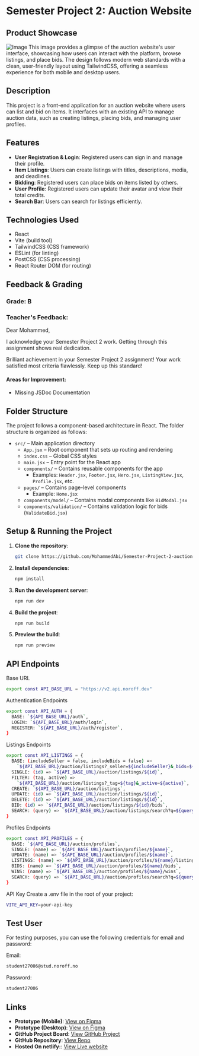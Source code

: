 # Semester Project 2: Auction Website

## Product Showcase

![Image](https://github.com/user-attachments/assets/ac151289-57e3-4644-b4ee-0c998afe3e39)
This image provides a glimpse of the auction website's user interface, showcasing how users can interact with the platform, browse listings, and place bids. The design follows modern web standards with a clean, user-friendly layout using TailwindCSS, offering a seamless experience for both mobile and desktop users.

## Description

This project is a front-end application for an auction website where users can list and bid on items. It interfaces with an existing API to manage auction data, such as creating listings, placing bids, and managing user profiles.

## Features

- **User Registration & Login**: Registered users can sign in and manage their profile.
- **Item Listings**: Users can create listings with titles, descriptions, media, and deadlines.
- **Bidding**: Registered users can place bids on items listed by others.
- **User Profile**: Registered users can update their avatar and view their total credits.
- **Search Bar**: Users can search for listings efficiently.

## Technologies Used

- React
- Vite (build tool)
- TailwindCSS (CSS framework)
- ESLint (for linting)
- PostCSS (CSS processing)
- React Router DOM (for routing)

## Feedback & Grading

### Grade: **B**

### Teacher's Feedback:
Dear Mohammed,

I acknowledge your Semester Project 2 work. Getting through this assignment shows real dedication.

Brilliant achievement in your Semester Project 2 assignment! Your work satisfied most criteria flawlessly. Keep up this standard!

#### Areas for Improvement:
- Missing JSDoc Documentation

## Folder Structure

The project follows a component-based architecture in React. The folder structure is organized as follows:

- `src/` – Main application directory
  - `App.jsx` – Root component that sets up routing and rendering
  - `index.css` – Global CSS styles
  - `main.jsx` – Entry point for the React app
  - `components/` – Contains reusable components for the app
    - Examples: `Header.jsx`, `Footer.jsx`, `Hero.jsx`, `ListingView.jsx`, `Profile.jsx`, etc.
  - `pages/` – Contains page-level components
    - Example: `Home.jsx`
  - `components/model/` – Contains modal components like `BidModal.jsx`
  - `components/validation/` – Contains validation logic for bids (`ValidateBid.jsx`)

## Setup & Running the Project

1. **Clone the repository**:

   ```bash
   git clone https://github.com/MohammedAbi/Semester-Project-2-auction.git
   ```

2. **Install dependencies**:

   ```bash
   npm install
   ```

3. **Run the development server**:

   ```bash
   npm run dev
   ```

4. **Build the project**:

   ```bash
   npm run build
   ```

5. **Preview the build**:
   ```bash
   npm run preview
   ```

## API Endpoints

Base URL

```bash
export const API_BASE_URL = "https://v2.api.noroff.dev"
```

Authentication Endpoints

```bash
export const API_AUTH = {
  BASE: `${API_BASE_URL}/auth`,
  LOGIN: `${API_BASE_URL}/auth/login`,
  REGISTER: `${API_BASE_URL}/auth/register`,
}
```

Listings Endpoints

```bash
export const API_LISTINGS = {
  BASE: (includeSeller = false, includeBids = false) =>
    `${API_BASE_URL}/auction/listings?_seller=${includeSeller}&_bids=${includeBids}`,
  SINGLE: (id) => `${API_BASE_URL}/auction/listings/${id}`,
  FILTER: (tag, active) =>
    `${API_BASE_URL}/auction/listings?_tag=${tag}&_active=${active}`,
  CREATE: `${API_BASE_URL}/auction/listings`,
  UPDATE: (id) => `${API_BASE_URL}/auction/listings/${id}`,
  DELETE: (id) => `${API_BASE_URL}/auction/listings/${id}`,
  BID: (id) => `${API_BASE_URL}/auction/listings/${id}/bids`,
  SEARCH: (query) => `${API_BASE_URL}/auction/listings/search?q=${query}`,
}
```

Profiles Endpoints

```bash
export const API_PROFILES = {
  BASE: `${API_BASE_URL}/auction/profiles`,
  SINGLE: (name) => `${API_BASE_URL}/auction/profiles/${name}`,
  UPDATE: (name) => `${API_BASE_URL}/auction/profiles/${name}`,
  LISTINGS: (name) => `${API_BASE_URL}/auction/profiles/${name}/listings`,
  BIDS: (name) => `${API_BASE_URL}/auction/profiles/${name}/bids`,
  WINS: (name) => `${API_BASE_URL}/auction/profiles/${name}/wins`,
  SEARCH: (query) => `${API_BASE_URL}/auction/profiles/search?q=${query}`,
}
```

API Key
Create a .env file in the root of your project:

```bash
VITE_API_KEY=your-api-key
```

## Test User

For testing purposes, you can use the following credentials for email and password:

Email:

```bash
student27006@stud.noroff.no
```

Password:

```bash
student27006
```

## Links

- **Prototype (Mobile)**: [View on Figma](<https://www.figma.com/proto/R0URBxhEJp5wTglXpvMhoZ/Aution-House---Official-Tailwind-CSS-Styles-(Community)?node-id=3224-47&t=flKtHp2wXhfjaUAv-1>)
- **Prototype (Desktop)**: [View on Figma](<https://www.figma.com/proto/R0URBxhEJp5wTglXpvMhoZ/Aution-House---Official-Tailwind-CSS-Styles-(Community)?node-id=3404-752&t=flKtHp2wXhfjaUAv-1>)
- **GitHub Project Board**: [View GitHub Project](https://github.com/users/MohammedAbi/projects/8)
- **GitHub Repository**: [View Repo](https://github.com/MohammedAbi/Semester-Project-2-auction/tree/main)
- **Hosted On netlify:**: [View Live website](https://semester-project-2-auction.netlify.app/)
